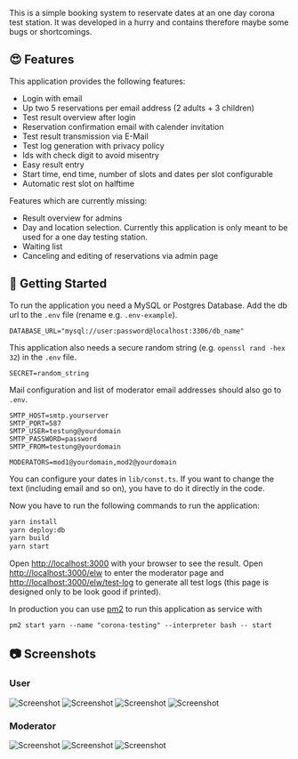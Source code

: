 This is a simple booking system to reservate dates at an one day corona test
station. It was developed in a hurry and contains therefore maybe some bugs or
shortcomings.

## :heart_eyes: Features
This application provides the following features:

- Login with email
- Up two 5 reservations per email address (2 adults + 3 children)
- Test result overview after login
- Reservation confirmation email with calender invitation
- Test result transmission via E-Mail
- Test log generation with privacy policy
- Ids with check digit to avoid misentry
- Easy result entry
- Start time, end time, number of slots and dates per slot configurable
- Automatic rest slot on halftime

Features which are currently missing:

- Result overview for admins
- Day and location selection. Currently this application is only meant to be used for a one day testing station.
- Waiting list
- Canceling and editing of reservations via admin page

## :rocket: Getting Started
To run the application you need a MySQL or Postgres Database. Add the db url to the `.env` file (rename e.g. `.env-example`).

```
DATABASE_URL="mysql://user:password@localhost:3306/db_name"
```

This application also needs a secure random string (e.g. `openssl rand -hex 32`) in the `.env` file.

```
SECRET=random_string
```

Mail configuration and list of moderator email addresses should also go to `.env`.

```
SMTP_HOST=smtp.yourserver
SMTP_PORT=587
SMTP_USER=testung@yourdomain
SMTP_PASSWORD=password
SMTP_FROM=testung@yourdomain

MODERATORS=mod1@yourdomain,mod2@yourdomain
```

You can configure your dates in `lib/const.ts`. If you want to change the text
(including email and so on), you have to do it directly in the code.

Now you have to run the following commands to run the application:

```bash
yarn install
yarn deploy:db
yarn build
yarn start
```

Open [http://localhost:3000](http://localhost:3000) with your browser to see the
result. Open [http://localhost:3000/elw](http://localhost:3000/elw) to enter the
moderator page and
[http://localhost:3000/elw/test-log](http://localhost:3000/elw/test-log) to
generate all test logs (this page is designed only to be look good if printed).

In production you can use [pm2] to run this application as service with

```
pm2 start yarn --name "corona-testing" --interpreter bash -- start
```

## :camera: Screenshots
### User
![Screenshot ](https://github.com/drkTettnang/corona-testing/raw/main/docs/screenshot-welcome.png)
![Screenshot ](https://github.com/drkTettnang/corona-testing/raw/main/docs/screenshot-selection.png)
![Screenshot ](https://github.com/drkTettnang/corona-testing/raw/main/docs/screenshot-registration.png)
![Screenshot ](https://github.com/drkTettnang/corona-testing/raw/main/docs/screenshot-complete.png)

### Moderator
![Screenshot ](https://github.com/drkTettnang/corona-testing/raw/main/docs/screenshot-moderator.png)
![Screenshot ](https://github.com/drkTettnang/corona-testing/raw/main/docs/screenshot-result.png)
![Screenshot ](https://github.com/drkTettnang/corona-testing/raw/main/docs/screenshot-test-log.png)

[pm2]: https://pm2.keymetrics.io